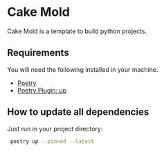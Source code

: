 # Cake Mold

Cake Mold is a template to build python projects.

## Requirements

You will need the following installed in your machine.

- [Poetry](https://python-poetry.org)
- [Poetry Plugin: up](https://github.com/MousaZeidBaker/poetry-plugin-up)

## How to update all dependencies

Just run in your project directory:

```bash
 poetry up --pinned --latest
```
